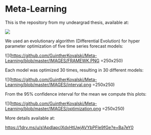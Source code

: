 # Meta-Learning
This is the repository from my undeargrad thesis, available at:

![](https://1drv.ms/u/s!ApdlapclXdxHtUwjAVYbPFle9fGe?e=Ba7eY0) 

We used an evolutionary algorithm (Differential Evolution) for hyper parameter optimization of five time series forecast models:

![](https://github.com/GuintherKovalski/Meta-Learning/blob/master/IMAGES/FRAMEWK.PNG =250x250)

Each model was optimized 30 times, resulting in 30 different models:

![](https://github.com/GuintherKovalski/Meta-Learning/blob/master/IMAGES/interval.png =250x250)

From the 95% confidence interval for the mean we compute this plots:

![](https://github.com/GuintherKovalski/Meta-Learning/blob/master/IMAGES/optimization.png =250x250)

More details available at:

https://1drv.ms/u/s!ApdlapclXdxHtUwjAVYbPFle9fGe?e=Ba7eY0





